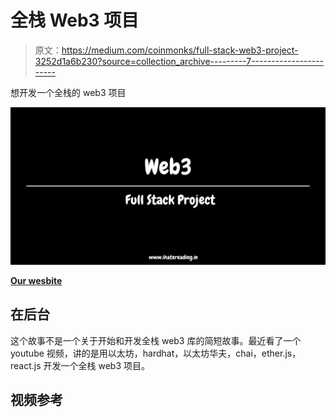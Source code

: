 # 全栈 Web3 项目

> 原文：<https://medium.com/coinmonks/full-stack-web3-project-3252d1a6b230?source=collection_archive---------7----------------------->

想开发一个全栈的 web3 项目

![](img/1dbd8caea01f6b23b5469949e4624775.png)

[**Our wesbite**](http://ihatereading.in)

## 在后台

这个故事不是一个关于开始和开发全栈 web3 库的简短故事。最近看了一个 youtube 视频，讲的是用以太坊，hardhat，以太坊华夫，chai，ether.js，react.js 开发一个全栈 web3 项目。

## 视频参考